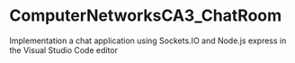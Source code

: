 # ComputerNetworksCA3_ChatRoom
Implementation a chat application using Sockets.IO and Node.js express in the Visual Studio Code editor
